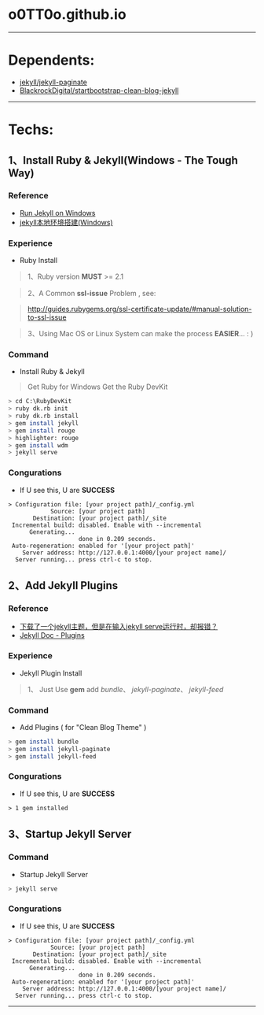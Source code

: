 # o0TT0o.github.io
***


# Dependents:
- [jekyll/jekyll-paginate](https://github.com/jekyll/jekyll-paginate)
- [BlackrockDigital/startbootstrap-clean-blog-jekyll](https://github.com/BlackrockDigital/startbootstrap-clean-blog-jekyll)

***

# Techs:

## 1、Install Ruby & Jekyll(Windows - The Tough Way)

### Reference
- [Run Jekyll on Windows](http://jekyll-windows.juthilo.com/5-running-jekyll/)
- [jekyll本地环境搭建(Windows)](http://www.cnblogs.com/yevon/p/3308158.html)

### Experience
- Ruby Install
> 1、Ruby version **MUST** >= 2.1

> 2、A Common **ssl-issue** Problem , see:

> 	http://guides.rubygems.org/ssl-certificate-update/#manual-solution-to-ssl-issue

> 3、Using Mac OS or Linux System can make the process **EASIER**... : )

### Command
- Install Ruby & Jekyll
> Get Ruby for Windows
> Get the Ruby DevKit
```bash
> cd C:\RubyDevKit
> ruby dk.rb init
> ruby dk.rb install
> gem install jekyll
> gem install rouge
> highlighter: rouge
> gem install wdm
> jekyll serve
```

### Congurations
- If U see this, U are **SUCCESS** 
```output
> Configuration file: [your project path]/_config.yml
            Source: [your project path]
       Destination: [your project path]/_site
 Incremental build: disabled. Enable with --incremental
      Generating...
                    done in 0.209 seconds.
 Auto-regeneration: enabled for '[your project path]'
    Server address: http://127.0.0.1:4000/[your project name]/
  Server running... press ctrl-c to stop.
```

##  2、Add Jekyll Plugins

### Reference
- [下载了一个jekyll主题，但是在输入jekyll serve运行时，却报错？](https://www.zhihu.com/question/41617679)
- [Jekyll Doc - Plugins](http://jekyll.com.cn/docs/plugins/)

### Experience
- Jekyll Plugin Install
> 1、 Just Use **gem** add *bundle*、 *jekyll-paginate*、 *jekyll-feed* 

### Command
- Add Plugins ( for "Clean Blog Theme" )
```bash
> gem install bundle
> gem install jekyll-paginate
> gem install jekyll-feed
```

### Congurations
- If U see this, U are **SUCCESS** 
```output
> 1 gem installed
```

##  3、Startup Jekyll Server

### Command
- Startup Jekyll Server
```bash
> jekyll serve
```

### Congurations
- If U see this, U are **SUCCESS** 
```output
> Configuration file: [your project path]/_config.yml
            Source: [your project path]
       Destination: [your project path]/_site
 Incremental build: disabled. Enable with --incremental
      Generating...
                    done in 0.209 seconds.
 Auto-regeneration: enabled for '[your project path]'
    Server address: http://127.0.0.1:4000/[your project name]/
  Server running... press ctrl-c to stop.
```
***

